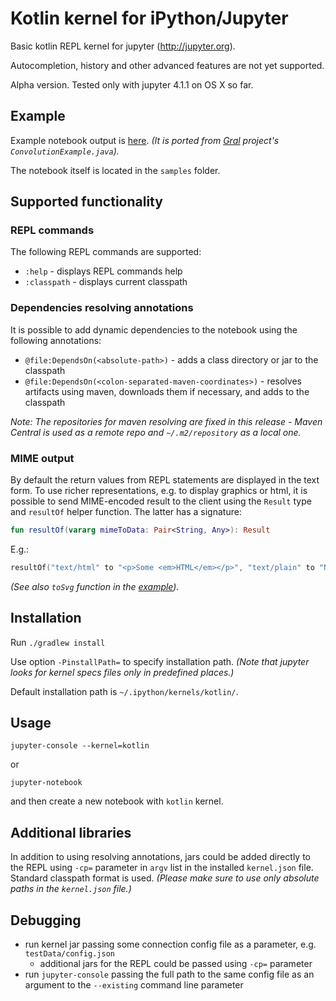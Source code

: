 # Kotlin kernel for iPython/Jupyter

Basic kotlin REPL kernel for jupyter (http://jupyter.org).

Autocompletion, history and other advanced features are not yet supported.

Alpha version. Tested only with jupyter 4.1.1 on OS X so far.

## Example 

Example notebook output is [here](samples/KotlinSample01.ipynb). *(It is ported from [Gral](https://github.com/eseifert/gral)
project's `ConvolutionExample.java`).* 

The notebook itself is located in the `samples` folder.

## Supported functionality

### REPL commands

The following REPL commands are supported:
 - `:help` - displays REPL commands help
 - `:classpath` - displays current classpath
 
### Dependencies resolving annotations

It is possible to add dynamic dependencies to the notebook using the following annotations:
 - `@file:DependsOn(<absolute-path>)` - adds a class directory or jar to the classpath
 - `@file:DependsOn(<colon-separated-maven-coordinates>)` - resolves artifacts using maven, downloads them if necessary, and adds to the classpath
 
*Note: The repositories for maven resolving are fixed in this release - Maven Central is used as a remote repo and 
`~/.m2/repository` as a local one.*
  
### MIME output
  
By default the return values from REPL statements are displayed in the text form. To use richer representations, e.g.
 to display graphics or html, it is possible to send MIME-encoded result to the client using the `Result` type 
 and `resultOf` helper function. The latter has a signature: 
```kotlin
fun resultOf(vararg mimeToData: Pair<String, Any>): Result 
```
E.g.:
```kotlin
resultOf("text/html" to "<p>Some <em>HTML</em></p>", "text/plain" to "No HTML for text clients")
```
*(See also `toSvg` function in the [example](samples/KotlinSample01.ipynb)).*

## Installation

Run `./gradlew install`

Use option `-PinstallPath=` to specify installation path. *(Note that jupyter looks for kernel specs files only in predefined places.)*

Default installation path is `~/.ipython/kernels/kotlin/`.

## Usage

`jupyter-console --kernel=kotlin`

or

`jupyter-notebook`

and then create a new notebook with `kotlin` kernel.

## Additional libraries

In addition to using resolving annotations, jars could be added directly to the REPL using `-cp=` parameter in `argv` 
list in the installed `kernel.json` file. Standard classpath format is used. *(Please make sure to use only absolute paths in the `kernel.json` file.)*

## Debugging

- run kernel jar passing some connection config file as a parameter, e.g. `testData/config.json`
    - additional jars for the REPL could be passed using `-cp=` parameter
- run `jupyter-console` passing the full path to the same config file as an argument to the `--existing` command line parameter

